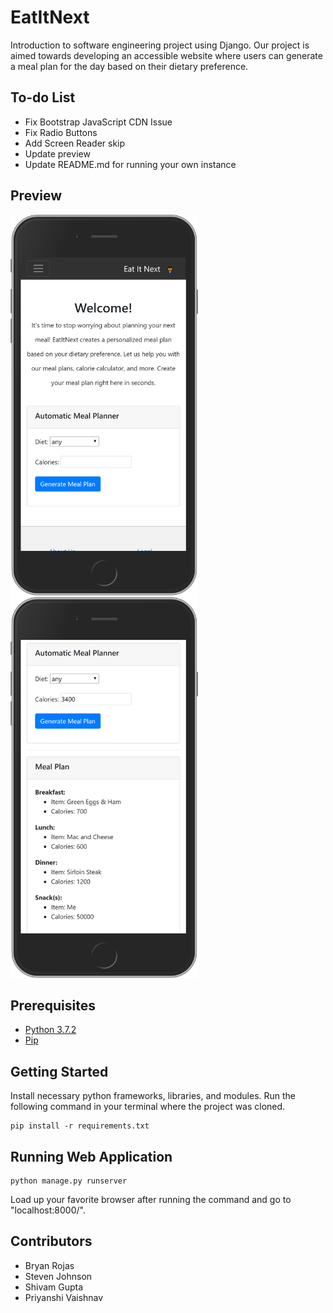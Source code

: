 # EatItNext
Introduction to software engineering project using Django. Our project is aimed towards developing an accessible website where users can generate a meal plan for the day based on their dietary preference.

## To-do List
* Fix Bootstrap JavaScript CDN Issue
* Fix Radio Buttons
* Add Screen Reader skip
* Update preview
* Update README.md for running your own instance

## Preview

<img src="https://raw.githubusercontent.com/Bryan-Rojas/EatItNext/master/iphone_preview.png" height="609" width="300"> <img src="https://raw.githubusercontent.com/Bryan-Rojas/EatItNext/master/iphone_preview_2.png" height="609" width="300">

## Prerequisites

* [Python 3.7.2](https://www.python.org/downloads/)
* [Pip](https://pip.pypa.io/en/stable/installing/)

## Getting Started

Install necessary python frameworks, libraries, and modules. Run the following command in your terminal where the project was cloned.
```
pip install -r requirements.txt
```

## Running Web Application

```
python manage.py runserver
```

Load up your favorite browser after running the command and go to "localhost:8000/".


## Contributors

* Bryan Rojas
* Steven Johnson
* Shivam Gupta
* Priyanshi Vaishnav
